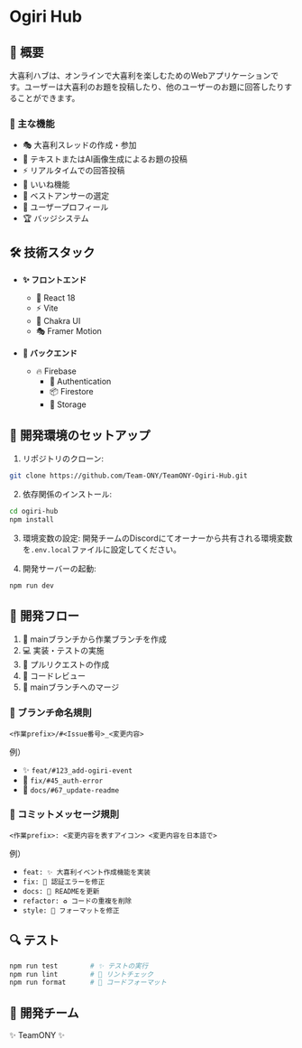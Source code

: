 # Ogiri Hub

## 📝 概要

大喜利ハブは、オンラインで大喜利を楽しむためのWebアプリケーションです。ユーザーは大喜利のお題を投稿したり、他のユーザーのお題に回答したりすることができます。

### 🌟 主な機能

- 🎭 大喜利スレッドの作成・参加
- 🎨 テキストまたはAI画像生成によるお題の投稿
- ⚡️ リアルタイムでの回答投稿
- 💝 いいね機能
- 👑 ベストアンサーの選定
- 🎪 ユーザープロフィール
- 🏆 バッジシステム

## 🛠️ 技術スタック

- **✨ フロントエンド**

  - 🌈 React 18
  - ⚡️ Vite
  - 💫 Chakra UI
  - 🎭 Framer Motion

- **🏰 バックエンド**
  - 🔥 Firebase
    - 🔐 Authentication
    - 📦 Firestore
    - 💾 Storage

## 🚀 開発環境のセットアップ

1. リポジトリのクローン:

```bash
git clone https://github.com/Team-ONY/TeamONY-Ogiri-Hub.git
```

2. 依存関係のインストール:

```bash
cd ogiri-hub
npm install
```

3. 環境変数の設定:
   開発チームのDiscordにてオーナーから共有される環境変数を`.env.local`ファイルに設定してください。

4. 開発サーバーの起動:

```bash
npm run dev
```

## 🌿 開発フロー

1. 🌱 mainブランチから作業ブランチを作成
2. 💻 実装・テストの実施
3. 🎯 プルリクエストの作成
4. 👀 コードレビュー
5. 🚀 mainブランチへのマージ

### 🌸 ブランチ命名規則

```
<作業prefix>/#<Issue番号>_<変更内容>
```

例）

- ✨ `feat/#123_add-ogiri-event`
- 🐛 `fix/#45_auth-error`
- 📝 `docs/#67_update-readme`

### 🎀 コミットメッセージ規則

```
<作業prefix>: <変更内容を表すアイコン> <変更内容を日本語で>
```

例）

- `feat: ✨ 大喜利イベント作成機能を実装`
- `fix: 🐛 認証エラーを修正`
- `docs: 📝 READMEを更新`
- `refactor: ♻️ コードの重複を削除`
- `style: 🎨 フォーマットを修正`

## 🔍 テスト

```bash
npm run test        # ✨ テストの実行
npm run lint        # 🎯 リントチェック
npm run format      # 🎨 コードフォーマット
```

## 👥 開発チーム

✨ TeamONY ✨
